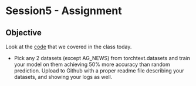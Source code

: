 # Session5 - Assignment

## Objective

Look at the [code](https://colab.research.google.com/drive/1z2N6ipI6n6t1ivprJtugDeqKrCM2NPFy?usp=sharing) that we covered in the class today.

- Pick any 2 datasets (except AG_NEWS) from torchtext.datasets and train your model on them achieving 50% more accuracy than random prediction. 
Upload to Github with a proper readme file describing your datasets, and showing your logs as well. 
